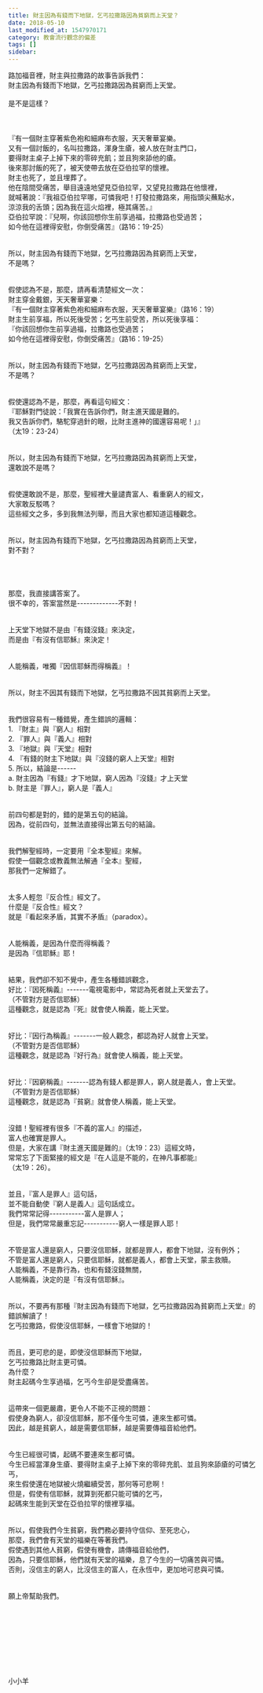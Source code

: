 ```yaml
---
title: 財主因為有錢而下地獄，乞丐拉撒路因為貧窮而上天堂？
date: 2018-05-10
last_modified_at: 1547970171
category: 教會流行觀念的偏差
tags: []
sidebar: 
---
```


<p>路加福音裡，財主與拉撒路的故事告訴我們：<br/>財主因為有錢而下地獄，乞丐拉撒路因為貧窮而上天堂。<br/><br/>是不是這樣？<br/><br/><!--more--><br/><br/>『有一個財主穿著紫色袍和細麻布衣服，天天奢華宴樂。<br/>又有一個討飯的，名叫拉撒路，渾身生瘡，被人放在財主門口，<br/>要得財主桌子上掉下來的零碎充飢；並且狗來舔他的瘡。<br/>後來那討飯的死了，被天使帶去放在亞伯拉罕的懷裡。<br/>財主也死了，並且埋葬了。<br/>他在陰間受痛苦，舉目遠遠地望見亞伯拉罕，又望見拉撒路在他懷裡，<br/>就喊著說：『我祖亞伯拉罕哪，可憐我吧！打發拉撒路來，用指頭尖蘸點水，<br/>涼涼我的舌頭；因為我在這火焰裡，極其痛苦。』<br/>亞伯拉罕說：『兒啊，你該回想你生前享過福，拉撒路也受過苦；<br/>如今他在這裡得安慰，你倒受痛苦』（路16：19-25）<br/><br/><br/>所以，財主因為有錢而下地獄，乞丐拉撒路因為貧窮而上天堂，<br/>不是嗎？<br/><br/><br/>假使認為不是，那麼，請再看清楚經文一次：<br/>財主穿金戴銀，天天奢華宴樂：<br/>『有一個財主穿著紫色袍和細麻布衣服，天天奢華宴樂』（路16：19）<br/>財主生前享福，所以死後受苦；乞丐生前受苦，所以死後享福：<br/>『你該回想你生前享過福，拉撒路也受過苦；<br/>如今他在這裡得安慰，你倒受痛苦』（路16：19-25）<br/><br/><br/>所以，財主因為有錢而下地獄，乞丐拉撒路因為貧窮而上天堂，<br/>不是嗎？<br/><br/><br/>假使還認為不是，那麼，再看這句經文：<br/>『耶穌對門徒說：「我實在告訴你們，財主進天國是難的。<br/>我又告訴你們，駱駝穿過針的眼，比財主進神的國還容易呢！」』<br/>（太19：23-24）<br/><br/><br/>所以，財主因為有錢而下地獄，乞丐拉撒路因為貧窮而上天堂，<br/>還敢說不是嗎？<br/><br/><br/>假使還敢說不是，那麼，聖經裡大量譴責富人、看重窮人的經文，<br/>大家敢反駁嗎？<br/>這些經文之多，多到我無法列舉，而且大家也都知道這種觀念。<br/><br/><br/>所以，財主因為有錢而下地獄，乞丐拉撒路因為貧窮而上天堂，<br/>對不對？<br/><br/><br/><br/><br/>那麼，我直接講答案了。<br/>很不幸的，答案當然是-------------不對！<br/><br/><br/>上天堂下地獄不是由『有錢沒錢』來決定，<br/>而是由『有沒有信耶穌』來決定！<br/><br/><br/>人能稱義，唯獨『因信耶穌而得稱義』！<br/><br/><br/>所以，財主不因其有錢而下地獄，乞丐拉撒路不因其貧窮而上天堂。<br/><br/><br/>我們很容易有一種錯覺，產生錯誤的邏輯：<br/>1.	『財主』與『窮人』相對<br/>2.	『罪人』與『義人』相對<br/>3.	『地獄』與『天堂』相對<br/>4.	『有錢的財主下地獄』與『沒錢的窮人上天堂』相對<br/>5.	所以，結論是------<br/>a.	財主因為『有錢』才下地獄，窮人因為『沒錢』才上天堂<br/>b.	財主是『罪人』，窮人是『義人』<br/><br/><br/>前四句都是對的，錯的是第五句的結論。<br/>因為，從前四句，並無法直接得出第五句的結論。<br/><br/><br/>我們解聖經時，一定要用『全本聖經』來解。<br/>假使一個觀念或教義無法解通『全本』聖經，<br/>那我們一定解錯了。<br/><br/><br/>太多人輕忽『反合性』經文了。<br/>什麼是『反合性』經文？<br/>就是『看起來矛盾，其實不矛盾』（paradox）。<br/><br/><br/>人能稱義，是因為什麼而得稱義？<br/>是因為『信耶穌』耶！<br/><br/><br/>結果，我們卻不知不覺中，產生各種錯誤觀念，<br/>好比：『因死稱義』-------電視電影中，常認為死者就上天堂去了。<br/>（不管對方是否信耶穌）<br/>這種觀念，就是認為『死』就會使人稱義，能上天堂。<br/><br/><br/>好比：『因行為稱義』-------一般人觀念，都認為好人就會上天堂。<br/>（不管對方是否信耶穌）<br/>這種觀念，就是認為『好行為』就會使人稱義，能上天堂。<br/><br/><br/>好比：『因窮稱義』-------認為有錢人都是罪人，窮人就是義人，會上天堂。<br/>（不管對方是否信耶穌）<br/>這種觀念，就是認為『貧窮』就會使人稱義，能上天堂。<br/><br/><br/>沒錯！聖經裡有很多『不義的富人』的描述，<br/>富人也確實是罪人。<br/>但是，大家在講『財主進天國是難的』（太19：23）這經文時，<br/>常常忘了下面緊接的經文是『在人這是不能的，在神凡事都能』<br/>（太19：26）。<br/><br/><br/>並且，『富人是罪人』這句話，<br/>並不能自動使『窮人是義人』這句話成立。<br/>我們常常記得-----------富人是罪人；<br/>但是，我們常常嚴重忘記-----------窮人一樣是罪人耶！<br/><br/><br/>不管是富人還是窮人，只要沒信耶穌，就都是罪人，都會下地獄，沒有例外；<br/>不管是富人還是窮人，只要信耶穌，就都是義人，都會上天堂，蒙主救贖。<br/>人能稱義，不是靠行為，也和有錢沒錢無關，<br/>人能稱義，決定的是『有沒有信耶穌』。<br/><br/><br/>所以，不要再有那種『財主因為有錢而下地獄，乞丐拉撒路因為貧窮而上天堂』的錯誤解讀了！ <br/>乞丐拉撒路，假使沒信耶穌，一樣會下地獄的！<br/><br/><br/>而且，更可悲的是，即使沒信耶穌而下地獄，<br/>乞丐拉撒路比財主更可憐。<br/>為什麼？<br/>財主起碼今生享過福，乞丐今生卻是受盡痛苦。<br/><br/><br/>這帶來一個更嚴肅，更令人不能不正視的問題：<br/>假使身為窮人，卻沒信耶穌，那不僅今生可憐，連來生都可憐。<br/>因此，越是貧窮人，越是需要信耶穌，越是需要傳福音給他們。<br/><br/><br/>今生已經很可憐，起碼不要連來生都可憐。<br/>今生已經當渾身生瘡、要得財主桌子上掉下來的零碎充飢、並且狗來舔瘡的可憐乞丐，<br/>來生假使還在地獄被火燒繼續受苦，那何等可悲啊！<br/>但是，假使有信耶穌，就算到死都只能可憐的乞丐，<br/>起碼來生能到天堂在亞伯拉罕的懷裡享福。<br/><br/><br/>所以，假使我們今生貧窮，我們務必要持守信仰、至死忠心，<br/>那麼，我們會有天堂的福樂在等著我們。<br/>假使遇到其他人貧窮，假使有機會，請傳福音給他們，<br/>因為，只要信耶穌，他們就有天堂的福樂，息了今生的一切痛苦與可憐。<br/>否則，沒信主的窮人，比沒信主的富人，在永恆中，更加地可悲與可憐。<br/><br/><br/>願上帝幫助我們。<br/><br/><br/><br/><br/><br/><br/><br/><br/><br/>小小羊<br/><br/><br/><br/><br/></p>